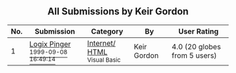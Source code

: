 ﻿<div align="center">

## All Submissions by Keir Gordon

</div>

No.  | Submission | Category | By   | User Rating
---- | ---------- | -------- | ---- | -----------
1 | [Logix Pinger<br /><sup>1999-09-08 16:49:14</sup>](https://github.com/Planet-Source-Code/keir-gordon-logix-pinger__1-3863) | [Internet/ HTML<br /><sup>Visual Basic</sup>](../ByCategory/internet-html__1-34.md) | Keir Gordon | 4.0 (20 globes from 5 users)
